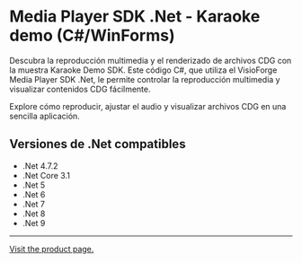 ﻿# Media Player SDK .Net - Karaoke demo (C#/WinForms)

Descubra la reproducción multimedia y el renderizado de archivos CDG con la muestra Karaoke Demo SDK. Este código C#, que utiliza el VisioForge Media Player SDK .Net, le permite controlar la reproducción multimedia y visualizar contenidos CDG fácilmente. 

Explore cómo reproducir, ajustar el audio y visualizar archivos CDG en una sencilla aplicación.

## Versiones de .Net compatibles

- .Net 4.7.2
- .Net Core 3.1
- .Net 5
- .Net 6
- .Net 7
- .Net 8
- .Net 9

---

[Visit the product page.](https://www.visioforge.com/media-player-sdk-net)
